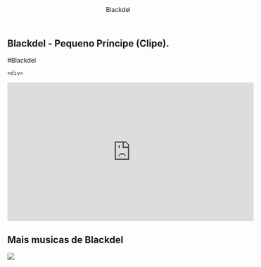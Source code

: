 <html lang="pr-br">
<head>
    <link rel="stylesheet" href="styles.css" />
    <link rel="preconnect" href="https://fonts.googleapis.com">
<link rel="preconnect" href="https://fonts.gstatic.com" crossorigin>
<link href="https://fonts.googleapis.com/css2?family=Chakra+Petch:ital,wght@0,300;0,400;0,500;0,600;0,700;1,300;1,400;1,500;1,600;1,700&display=swap" rel="stylesheet">
    <title>Site Do Blackdel</title>
 </head>
 
<body>

<header>Blackdel</header>

<section>
    <div class="chamada-texto">
        <h1>Blackdel - Pequeno Príncipe (Clipe).</h1>
        <p>#Blackdel</p>
    </div>
        
    <div>
<iframe width="560" height="315" src="https://www.youtube.com/embed/qPqP-vCb5j8?si=igVAxxicqvhL8sY4" title="YouTube video player" frameborder="0" allow="accelerometer; autoplay; clipboard-write; encrypted-media; gyroscope; picture-in-picture; web-share" referrerpolicy="strict-origin-when-cross-origin" allowfullscreen></iframe>
    </div>
</section>

<section>
   <h2>Mais musicas de Blackdel</h2>
   <div>
     <img src="https://img.youtube.com/vi/d9OZnrGa76Y/maxresdefault.jpg"
   </div>
</section>

</body>

</html>